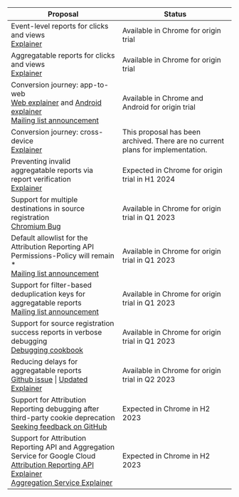 <table class="with-borders width-full simple fixed-table with-heading-tint">
  <thead>
    <tr>
      <th>Proposal</th>
      <th>Status</th>
    </tr>
  </thead>
  <tr>
    <td>Event-level reports for clicks and views<br><a href="https://github.com/WICG/conversion-measurement-api/blob/main/EVENT.md">Explainer</a></td>
    <td>Available in Chrome for origin trial</td>
  </tr>
  <tr>
    <td>Aggregatable reports for clicks and views<br><a href="https://github.com/WICG/conversion-measurement-api/blob/main/AGGREGATE.md">Explainer</a></td>
    <td>Available in Chrome for origin trial</td>
  </tr>
  <tr>
    <td>Conversion journey: app-to-web<br><a href="https://github.com/WICG/conversion-measurement-api/blob/main/app_to_web.md">Web explainer</a> and <a href="https://developer.android.com/design-for-safety/privacy-sandbox/attribution-app-to-web">Android explainer</a><br><a href="https://groups.google.com/u/0/a/chromium.org/g/attribution-reporting-api-dev/c/7cXZ4x62CmE">Mailing list announcement</a></td>
    <td>Available in Chrome and Android for origin trial</td>
  </tr>
  <tr>
    <td>Conversion journey: cross-device<br><a href="https://github.com/WICG/attribution-reporting-api/blob/main/archive/cross_device.md">Explainer</a></td>
    <td>This proposal has been archived. There are no current plans for implementation.</td>
  </tr>
  <tr>
    <td>Preventing invalid aggregatable reports via report verification<br><a href="https://github.com/WICG/attribution-reporting-api/blob/main/report_verification.md">Explainer</a> </td>
    <td>Expected in Chrome for origin trial in H1 2024</td>
  </tr>
  <tr>
    <td>Support for multiple destinations in source registration<br><a href="https://bugs.chromium.org/p/chromium/issues/detail?id=1382389">Chromium Bug</a></td>
    <td>Available in Chrome for origin trial in Q1 2023</td>
  </tr>
  <tr>
    <td>Default allowlist for the Attribution Reporting API Permissions-Policy will remain *<br><a href="https://groups.google.com/a/chromium.org/g/attribution-reporting-api-dev/c/MV8gQ4sTc8w/">Mailing list announcement</a></td>
    <td>Available in Chrome for origin trial in Q1 2023</td>
  </tr>
  <tr>
    <td>Support for filter-based deduplication keys for aggregatable reports<br><a href="https://groups.google.com/a/chromium.org/g/attribution-reporting-api-dev/c/U-XsiJrxbRQ/">Mailing list announcement</a></td>
    <td>Available in Chrome for origin trial in Q1 2023</td>
  </tr>
  <tr>
    <td>Support for source registration success reports in verbose debugging<br><a href="/docs/privacy-sandbox/attribution-reporting-debugging/part-3/#verbose-debug-report-of-type-source-success">Debugging cookbook</a></td>
    <td>Available in Chrome for origin trial in Q1 2023</td>
  </tr>
  <tr>
    <td>Reducing delays for aggregatable reports<br><a href="https://github.com/WICG/attribution-reporting-api/issues/738">Github issue</a> | <a href="https://github.com/WICG/attribution-reporting-api/blob/main/AGGREGATE.md#aggregatable-reports">Updated Explainer</a></td>
    <td>Available in Chrome for origin trial in Q2 2023</td>
  </tr>
  <tr>
    <td>Support for Attribution Reporting debugging after third-party cookie deprecation<br><a href="https://github.com/WICG/attribution-reporting-api/issues/705">Seeking feedback on GitHub</a></td>
    <td>Expected in Chrome in H2 2023</td>
  </tr>
  <tr>
    <td>Support for Attribution Reporting API and Aggregation Service for Google Cloud<br><a href="https://github.com/WICG/attribution-reporting-api/blob/main/AGGREGATE.md#data-processing-through-a-secure-aggregation-service">Attribution Reporting API Explainer</a><br><a href="https://github.com/WICG/attribution-reporting-api/blob/main/AGGREGATE.md#data-processing-through-a-secure-aggregation-service">Aggregation Service Explainer</a></td>
    <td>Expected in Chrome in H2 2023</td>
  </tr>
</table>

